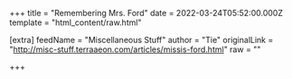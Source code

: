 
+++
title = "Remembering Mrs. Ford"
date = 2022-03-24T05:52:00.000Z
template = "html_content/raw.html"

[extra]
feedName = "Miscellaneous Stuff"
author = "Tie"
originalLink = "http://misc-stuff.terraaeon.com/articles/missis-ford.html"
raw = ""

+++

